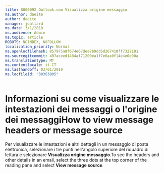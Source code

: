 ```yaml
---
title: 8000092 Outlook.com Visualizza origine messaggio
ms.author: daeite
author: daeite
manager: joallard
ms.date: 3/1/2018
ms.audience: Admin
ms.topic: article
ROBOTS: NOINDEX, NOFOLLOW
localization_priority: Normal
ms.openlocfilehash: 857975a8f674e67dee7b9dd5d267410ff7322181
ms.sourcegitcommit: 497aceed1484af71200ea1f7e0aa0f14e4e0e00a
ms.translationtype: MT
ms.contentlocale: it-IT
ms.lasthandoff: 03/01/2019
ms.locfileid: "30363805"
---
```

# <a name="how-to-view-message-headers-or-message-source"></a><span data-ttu-id="a8aea-102">Informazioni su come visualizzare le intestazioni dei messaggi o l'origine dei messaggi</span><span class="sxs-lookup"><span data-stu-id="a8aea-102">How to view message headers or message source</span></span>

<span data-ttu-id="a8aea-103">Per visualizzare le intestazioni e altri dettagli in un messaggio di posta elettronica, selezionare i tre punti nell'angolo superiore del riquadro di lettura e selezionare **Visualizza origine messaggio**.</span><span class="sxs-lookup"><span data-stu-id="a8aea-103">To see the headers and other details in an email, select the three dots at the top corner of the reading pane and select **View message source**.</span></span>